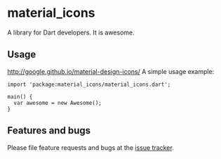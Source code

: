 # material_icons

A library for Dart developers. It is awesome.

## Usage
http://google.github.io/material-design-icons/
A simple usage example:

    import 'package:material_icons/material_icons.dart';

    main() {
      var awesome = new Awesome();
    }

## Features and bugs

Please file feature requests and bugs at the [issue tracker][tracker].

[tracker]: http://example.com/issues/replaceme

